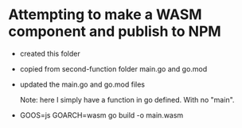 # Attempting to make a WASM component and publish to NPM

- created this folder 
- copied from second-function folder main.go and go.mod
- updated the main.go and go.mod files

    Note: here I simply have a function in go defined. With no "main".

- GOOS=js GOARCH=wasm go build -o main.wasm

